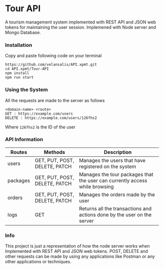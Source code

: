 # Tour API

A tourism management system implemented with REST API and JSON web tokens for maintaining the user session. Implemened with Node server and Mongo Database.

### Installation

Copy and paste following code on your terminal

```
https://github.com/velansalis/API.xpmt.git
cd API.xpmt/Tour-API
npm install
npm run start
```

### Using the System

All the requests are made to the server as follows

```
<domain-name> <route>
GET : https://example.com/users
DELETE : https://example.com/users/126fhs2
```

Where `126fhs2` is the ID of the user

### API Information

| Routes   | Methods                       | Description                                                                 |
| -------- | ----------------------------- | --------------------------------------------------------------------------- |
| users    | GET, PUT, POST, DELETE, PATCH | Manages the users that have registered on the system                        |
| packages | GET, PUT, POST, DELETE, PATCH | Manages the tour packages that the user can currently access while browsing |
| orders   | GET, PUT, POST, DELETE, PATCH | Manages the orders made by the user                                         |
| logs     | GET                           | Returns all the transactions and actions done by the user on the server     |

### Info

This project is just a representation of how the node server works when Implemented with REST API and JSON web tokens. POST, DELETE and other requests can be made by using any applications like Postman or any other applications or techniques.
